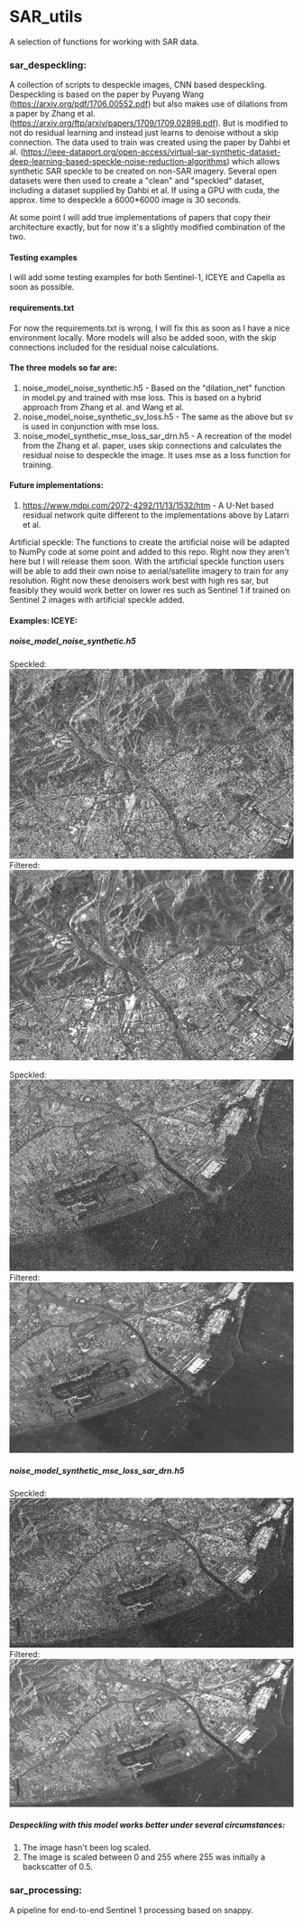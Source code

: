 # SAR_utils
A selection of functions for working with SAR data.

### sar_despeckling:

A collection of scripts to despeckle images, CNN based despeckling. Despeckling is based on the paper by Puyang Wang (https://arxiv.org/pdf/1706.00552.pdf) but also makes use of dilations from a paper by Zhang et al. (https://arxiv.org/ftp/arxiv/papers/1709/1709.02898.pdf). But is modified to not do residual learning and instead just learns to denoise without a skip connection. The data used to train was created using the paper by Dahbi et al. (https://ieee-dataport.org/open-access/virtual-sar-synthetic-dataset-deep-learning-based-speckle-noise-reduction-algorithms) which allows synthetic SAR speckle to be created on non-SAR imagery. Several open datasets were then used to create a "clean" and "speckled" dataset, including a dataset supplied by Dahbi et al. If using a GPU with cuda, the approx. time to despeckle a 6000*6000 image is 30 seconds.

At some point I will add true implementations of papers that copy their architecture exactly, but for now it's a slightly modified combination of the two.

#### Testing examples
I will add some testing examples for both Sentinel-1, ICEYE and Capella as soon as possible.

#### requirements.txt
For now the requirements.txt is wrong, I will fix this as soon as I have a nice environment locally. More models will also be added soon, with the skip connections included for the residual noise calculations.

#### The three models so far are:
1. noise_model_noise_synthetic.h5 - Based on the "dilation_net" function in model.py and trained with mse loss. This is based on a hybrid approach from Zhang et al. and Wang et al.
2. noise_model_noise_synthetic_sv_loss.h5 - The same as the above but sv is used in conjunction with mse loss.
3. noise_model_synthetic_mse_loss_sar_drn.h5 - A recreation of the model from the Zhang et al. paper, uses skip connections and calculates the residual noise to despeckle the image. It uses mse as a loss function for training.

#### Future implementations:
1. https://www.mdpi.com/2072-4292/11/13/1532/htm - A U-Net based residual network quite different to the implementations above by Latarri et al.

Artificial speckle: The functions to create the artificial noise will be adapted to NumPy code at some point and added to this repo. Right now they aren't here but I will release them soon. With the artificial speckle function users will be able to add their own noise to aerial/satellite imagery to train for any resolution. Right now these denoisers work best with high res sar, but feasibly they would work better on lower res such as Sentinel 1 if trained on Sentinel 2 images with artificial speckle added. 

#### Examples: ICEYE:
##### noise_model_noise_synthetic.h5
Speckled:
<img src="https://github.com/tonzowonzo/SAR_utils/blob/main/examples/iceye/iceye_speckled.PNG?raw=true">
Filtered:
<img src="https://github.com/tonzowonzo/SAR_utils/blob/main/examples/iceye/iceye_filtered.PNG?raw=true">

Speckled:
<img src="https://github.com/tonzowonzo/SAR_utils/blob/main/examples/iceye/iceye_speckled2.PNG?raw=true">
Filtered:
<img src="https://github.com/tonzowonzo/SAR_utils/blob/main/examples/iceye/iceye_filtered2.PNG?raw=true">
##### noise_model_synthetic_mse_loss_sar_drn.h5
Speckled:
<img src="https://github.com/tonzowonzo/SAR_utils/blob/main/examples/iceye/sar_example_drn_speckled.PNG?raw=true">
Filtered:
<img src="https://github.com/tonzowonzo/SAR_utils/blob/main/examples/iceye/sar_example_drn_despeckled.PNG?raw=true">

##### Despeckling with this model works better under several circumstances: 
1. The image hasn't been log scaled.
2. The image is scaled between 0 and 255 where 255 was initially a backscatter of 0.5.

### sar_processing:

A pipeline for end-to-end Sentinel 1 processing based on snappy.
